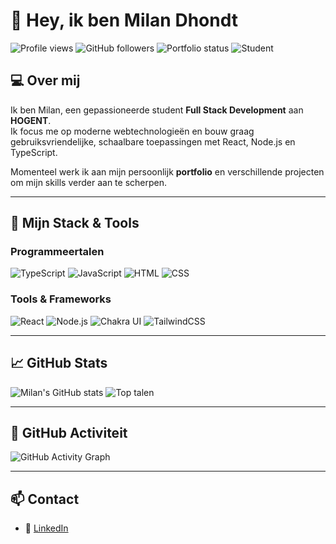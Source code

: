 # 👋 Hey, ik ben Milan Dhondt

![Profile views](https://komarev.com/ghpvc/?username=milandhondt&color=blue)
![GitHub followers](https://img.shields.io/github/followers/milandhondt?label=Volgers&style=social)
![Portfolio status](https://img.shields.io/badge/Portfolio-Under%20Construction-yellow)
![Student](https://img.shields.io/badge/Student-Full%20Stack%20Development-blue)

## 💻 Over mij

Ik ben Milan, een gepassioneerde student **Full Stack Development** aan **HOGENT**.  
Ik focus me op moderne webtechnologieën en bouw graag gebruiksvriendelijke, schaalbare toepassingen met React, Node.js en TypeScript.

Momenteel werk ik aan mijn persoonlijk **portfolio** en verschillende projecten om mijn skills verder aan te scherpen.

---

## 🚀 Mijn Stack & Tools

### Programmeertalen
![TypeScript](https://img.shields.io/badge/TypeScript-007ACC?logo=typescript&logoColor=white)
![JavaScript](https://img.shields.io/badge/JavaScript-F7DF1E?logo=javascript&logoColor=black)
![HTML](https://img.shields.io/badge/HTML5-E34F26?logo=html5&logoColor=white)
![CSS](https://img.shields.io/badge/CSS3-1572B6?logo=css3&logoColor=white)

### Tools & Frameworks
![React](https://img.shields.io/badge/React-61DAFB?logo=react&logoColor=white)
![Node.js](https://img.shields.io/badge/Node.js-339933?logo=node.js&logoColor=white)
![Chakra UI](https://img.shields.io/badge/Chakra%20UI-319795?logo=chakraui&logoColor=white)
![TailwindCSS](https://img.shields.io/badge/TailwindCSS-06B6D4?logo=tailwindcss&logoColor=white)

---

## 📈 GitHub Stats

![Milan's GitHub stats](https://github-readme-stats.vercel.app/api?username=milandhondt&show_icons=true&theme=radical)
![Top talen](https://github-readme-stats.vercel.app/api/top-langs/?username=milandhondt&layout=compact&theme=radical)

---

## 🌱 GitHub Activiteit

![GitHub Activity Graph](https://github-readme-activity-graph.vercel.app/graph?username=milandhondt&theme=react-dark)

---

## 📫 Contact

- 🔗 [LinkedIn](https://www.linkedin.com/in/milan-dhondt/)
